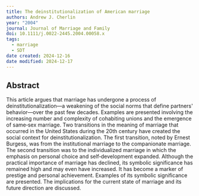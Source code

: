 ```yaml
---
title: The deinstitutionalization of American marriage
authors: Andrew J. Cherlin
year: "2004"
journal: Journal of Marriage and Family
doi: 10.1111/j.0022-2445.2004.00058.x
tags:
  - marriage
  - SDT
date created: 2024-12-16
date modified: 2024-12-17
---
```


## Abstract

This article argues that marriage has undergone a process of deinstitutionalization—a weakening of the social norms that define partners' behavior—over the past few decades. Examples are presented involving the increasing number and complexity of cohabiting unions and the emergence of same‐sex marriage. Two transitions in the meaning of marriage that occurred in the United States during the 20th century have created the social context for deinstitutionalization. The first transition, noted by Ernest Burgess, was from the institutional marriage to the companionate marriage. The second transition was to the individualized marriage in which the emphasis on personal choice and self‐development expanded. Although the practical importance of marriage has declined, its symbolic significance has remained high and may even have increased. It has become a marker of prestige and personal achievement. Examples of its symbolic significance are presented. The implications for the current state of marriage and its future direction are discussed.
